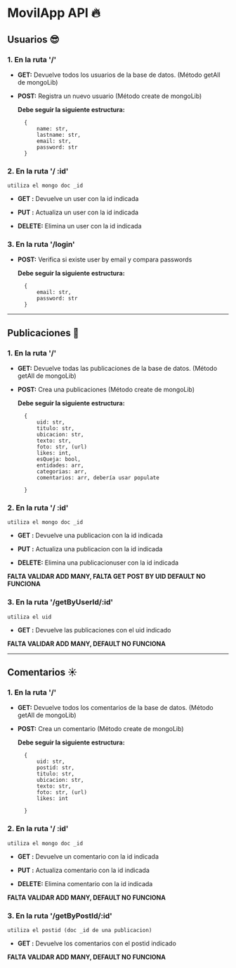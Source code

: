 # MovilApp API 🔥
 
## Usuarios 😎

### 1. En la ruta '/' 

- **GET:**  Devuelve todos los usuarios de la base de datos. (Método getAll de mongoLib)


- **POST:** Registra un nuevo usuario (Método create de mongoLib)


    **Debe seguir la siguiente estructura:**
        
        {
            name: str,
            lastname: str,
            email: str,
            password: str
        }




### 2. En la ruta '/ :id'  

    utiliza el mongo doc _id

- **GET :** Devuelve un user con la id indicada 

- **PUT :** Actualiza un user con la id indicada 

- **DELETE:** Elimina un user con la id indicada 


### 3. En la ruta '/login'  

- **POST:** Verifica si existe user by email y compara passwords

  **Debe seguir la siguiente estructura:**
        
        {
            email: str,
            password: str
        }




___

## Publicaciones 🦁

### 1. En la ruta '/' 
- **GET:**  Devuelve todas las publicaciones de la base de datos. (Método getAll de mongoLib)


- **POST:** Crea una publicaciones (Método create de mongoLib)


    **Debe seguir la siguiente estructura:**
        
        {
            uid: str,
            titulo: str,
            ubicacion: str,
            texto: str,
            foto: str, (url)
            likes: int, 
            esQueja: bool, 
            entidades: arr,
            categorias: arr,
            comentarios: arr, debería usar populate

        }




### 2. En la ruta '/ :id'  

    utiliza el mongo doc _id

- **GET :** Devuelve una publicacion con la id indicada 

- **PUT :** Actualiza una publicacion con la id indicada 

- **DELETE:** Elimina una publicacionuser con la id indicada 

**FALTA VALIDAR ADD MANY, FALTA GET POST BY UID DEFAULT NO FUNCIONA**

### 3. En la ruta '/getByUserId/:id'

    utiliza el uid

- **GET :** Devuelve las publicaciones con el uid indicado 

**FALTA VALIDAR ADD MANY, DEFAULT NO FUNCIONA**


___

## Comentarios ☀️

### 1. En la ruta '/' 
- **GET:**  Devuelve todos los comentarios de la base de datos. (Método getAll de mongoLib)


- **POST:** Crea un comentario (Método create de mongoLib)


    **Debe seguir la siguiente estructura:**
        
        {
            uid: str,
            postid: str,
            titulo: str,
            ubicacion: str,
            texto: str,
            foto: str, (url)
            likes: int

        }




### 2. En la ruta '/ :id'  

    utiliza el mongo doc _id

- **GET :** Devuelve un comentario con la id indicada 

- **PUT :** Actualiza comentario con la id indicada 

- **DELETE:** Elimina comentario con la id indicada 

**FALTA VALIDAR ADD MANY, DEFAULT NO FUNCIONA**


### 3. En la ruta '/getByPostId/:id'

    utiliza el postid (doc _id de una publicacion)

- **GET :** Devuelve los comentarios con el postid indicado 

**FALTA VALIDAR ADD MANY, DEFAULT NO FUNCIONA**


